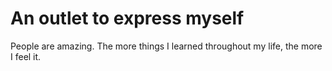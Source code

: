 # An outlet to express myself

People are amazing. The more things I learned throughout my life, the more I feel it. 